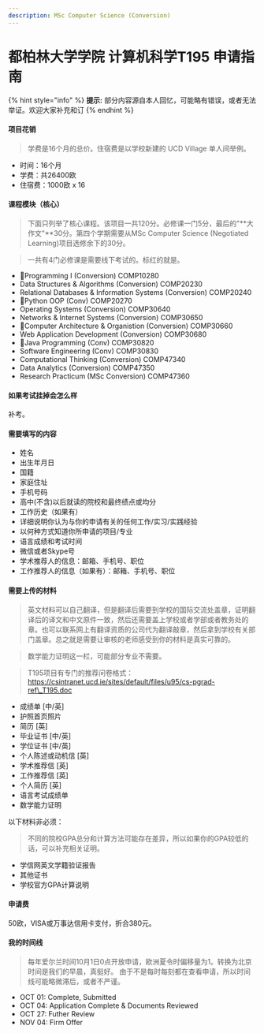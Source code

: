 ```yaml
---
description: MSc Computer Science (Conversion)
---
```


# 都柏林大学学院 计算机科学T195 申请指南



{% hint style="info" %}
**提示:** 部分内容源自本人回忆，可能略有错误，或者无法举证。欢迎大家补充和订
{% endhint %}

#### 项目花销

> 学费是16个月的总价。住宿费是以学校新建的 UCD Village 单人间举例。

* 时间：16个月
* 学费：共26400欧
* 住宿费：1000欧 x 16

#### 课程模块（核心）

> 下面只列举了核心课程。该项目一共120分。必修课一门5分，最后的"**大作文"**30分。第四个学期需要从MSc Computer Science (Negotiated Learning)项目选修余下的30分。

> 一共有4门必修课是需要线下考试的。标红的就是。

* 🔺Programming I (Conversion) COMP10280
* Data Structures & Algorithms (Conversion) COMP20230
* Relational Databases & Information Systems (Conversion) COMP20240
* 🔺Python OOP (Conv) COMP20270
* Operating Systems (Conversion) COMP30640
* Networks & Internet Systems (Conversion) COMP30650
* 🔺Computer Architecture & Organistion (Conversion) COMP30660
* Web Application Development (Conversion) COMP30680
* 🔺Java Programming (Conv) COMP30820
* Software Engineering (Conv) COMP30830
* Computational Thinking (Conversion) COMP47340
* Data Analytics (Conversion) COMP47350
* Research Practicum (MSc Conversion) COMP47360

#### 如果考试挂掉会怎么样

补考。

#### 需要填写的内容

* 姓名
* 出生年月日
* 国籍
* 家庭住址
* 手机号码
* 高中(不含)以后就读的院校和最终绩点或均分
* 工作历史（如果有）
* 详细说明你认为与你的申请有关的任何工作/实习/实践经验
* 以何种方式知道你所申请的项目/专业
* 语言成绩和考试时间
* 微信或者Skype号
* 学术推荐人的信息：邮箱、手机号、职位
* 工作推荐人的信息（如果有）：邮箱、手机号、职位

#### 需要上传的材料

> 英文材料可以自己翻译，但是翻译后需要到学校的国际交流处盖章，证明翻译后的译文和中文原件一致，然后还需要盖上学校或者学部或者教务处的章。也可以联系网上有翻译资质的公司代为翻译敲章，然后拿到学校有关部门盖章。总之就是需要让审核的老师感受到你的材料是真实可靠的。

> 数学能力证明这一栏，可能部分专业不需要。

> T195项目有专门的推荐问卷格式：https://csintranet.ucd.ie/sites/default/files/u95/cs-pgrad-ref\_T195.doc

* 成绩单 \[中/英]
* 护照首页照片
* 简历 \[英]
* 毕业证书 \[中/英]
* 学位证书 \[中/英]
* 个人陈述或动机信 \[英]
* 学术推荐信 \[英]
* 工作推荐信 \[英]
* 个人简历 \[英]
* 语言考试成绩单
* 数学能力证明

以下材料非必须：

> 不同的院校GPA总分和计算方法可能存在差异，所以如果你的GPA较低的话，可以补充相关证明。

* 学信网英文学籍验证报告
* 其他证书
* 学校官方GPA计算说明

#### 申请费

50欧，VISA或万事达信用卡支付，折合380元。

#### 我的时间线

> 每年爱尔兰时间10月1日0点开放申请，欧洲夏令时偏移量为1。转换为北京时间是我们的早晨，真挺好。 由于不是每时每刻都在查看申请，所以时间线可能略微滞后，或者不严谨。

* OCT 01: Complete, Submitted
* OCT 04: Application Complete & Documents Reviewed
* OCT 27: Futher Review
* NOV 04: Firm Offer
